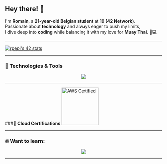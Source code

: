 ## Hey there! 👋  

I'm **Romain**, a **21-year-old Belgian student** at **19 (42 Network)**.   
Passionate about **technology** and always eager to push my limits,   
I dive deep into **coding** while balancing it with my love for **Muay Thai**. 🥊💻  

---

[![rpepi's 42 stats](https://badge.mediaplus.ma/binary/rpepi?1337Badge=off&UM6P=off)](https://github.com/oakoudad/badge42)

---

### 🚀 **Technologies & Tools**

<p align="center">
  <a href="https://skillicons.dev">
    <img src="https://skillicons.dev/icons?i=git,docker,linux,bash,aws,c,cpp,css,html,js&perline=5" />
  </a>
</p>

---

###🏅 **Cloud Certifications**
<a href="https://www.credly.com/users/romain-pepi" target="_blank">
  <img src="https://www.credly.com/badges/ac113ab8-75df-40c8-8893-26d0e56367a0/public_url" width="120" alt="AWS Certified">
</a>

---

### 🔥 **Want to learn:**

<p align="center">
  <a href="https://skillicons.dev">
    <img src="https://skillicons.dev/icons?i=py,kubernetes,terraform,azure,gcp,githubactions" />
  </a>
</p>

---
